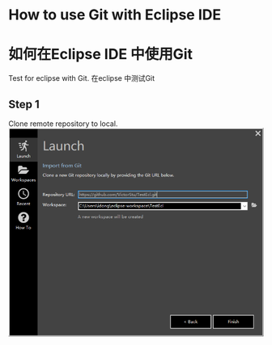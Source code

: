 # How to use Git with Eclipse IDE
# 如何在Eclipse IDE 中使用Git
Test for eclipse with Git.
在eclipse 中测试Git
## Step 1
Clone remote repository to local.
![P1.1](./images/1.1.png "1.1") 
